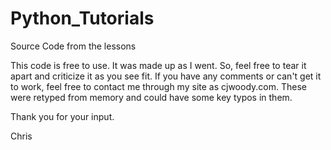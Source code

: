 # Python_Tutorials
Source Code from the lessons

This code is free to use. It was made up as I went. So, feel free to tear it apart and criticize it as you see fit.
If you have any comments or can't get it to work, feel free to contact me through my site as cjwoody.com. These were retyped
from memory and could have some key typos in them.

Thank you for your input.

Chris
